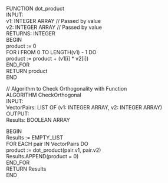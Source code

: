 FUNCTION dot_product  
INPUT:  
    v1: INTEGER ARRAY  // Passed by value  
    v2: INTEGER ARRAY  // Passed by value  
RETURNS: INTEGER  
BEGIN  
    product := 0  
    FOR i FROM 0 TO LENGTH(v1) - 1 DO  
        product := product + (v1[i] * v2[i])  
    END_FOR  
    RETURN product  
END  

// Algorithm to Check Orthogonality with Function  
ALGORITHM CheckOrthogonal  
INPUT:  
    VectorPairs: LIST OF (v1: INTEGER ARRAY, v2: INTEGER ARRAY)  
OUTPUT:  
    Results: BOOLEAN ARRAY  

BEGIN  
    Results := EMPTY_LIST  
    FOR EACH pair IN VectorPairs DO  
        product := dot_product(pair.v1, pair.v2)  
        Results.APPEND(product = 0)  
    END_FOR  
    RETURN Results  
END  
